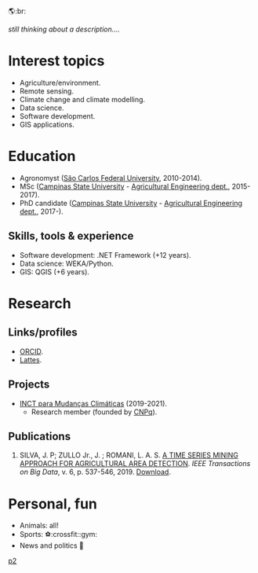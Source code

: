 :earth_americas::br:

_still thinking about a description...._

# Interest topics
- Agriculture/environment.
- Remote sensing.
- Climate change and climate modelling.
- Data science.
- Software development.
- GIS applications.
# Education
- Agronomyst ([São Carlos Federal University](https://www.cca.ufscar.br/pt-br), 2010-2014).
- MSc ([Campinas State University](https://www.unicamp.br/unicamp/english) - [Agricultural Engineering dept.](https://www.feagri.unicamp.br/portal/en/), 2015-2017).
- PhD candidate ([Campinas State University](https://www.unicamp.br/unicamp/english) - [Agricultural Engineering dept.](https://www.feagri.unicamp.br/portal/en/), 2017-).
## Skills, tools & experience
- Software development: .NET Framework (+12 years).
- Data science: WEKA/Python.
- GIS: QGIS (+6 years).
# Research
## Links/profiles
- [ORCID](https://orcid.org/0000-0002-0695-9111).
- [Lattes](http://lattes.cnpq.br/5431196146146601).
## Projects
- [INCT para Mudanças Climáticas](http://www.ccst.inpe.br/projetos/inct/) (2019-2021).
  - Research member (founded by [CNPq](https://www.gov.br/cnpq/pt-br)).
## Publications
1. SILVA, J. P; ZULLO Jr., J.  ; ROMANI, L. A. S. [A TIME SERIES MINING APPROACH FOR AGRICULTURAL AREA DETECTION](http://dx.doi.org/10.1109/TBDATA.2019.2913402). *IEEE Transactions on Big Data*, v. 6, p. 537-546, 2019. [Download](https://raw.githubusercontent.com/jotape-e/jotape-e.github.io/main/publications/08701458.pdf).
# Personal, fun
- Animals: all!
- Sports: :soccer::crossfit::gym:
- News and politics :newspaper:

[p2](p2.md)